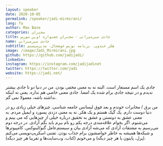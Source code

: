 ```yaml
---
layout: speaker
date: 2020-10-05
permalink: /speaker/jadi-mirmirani/
lang: fa
author: Max Base
categories: سخنران
title: جادی میرمیرانی - سخنران جشنواره اوپن سورس
name: جادی میرمیرانی
subtitle: هکر خندون، برنامه نویس خوشحال، مدیرسیستم
image: /image/Jadi_Mirmirani.jpg
github: https://github.com/jadijadi/
linkedin: 
instagram: https://instagram.com/jadijadinet
twitter: https://twitter.com/jadi
website: https://jadi.net/
---
```


جادی یک اسم مستعار است. البته نه به معنی مخفی بودن. من در دنیا دو تا جادی بیشتر ندیدم و در نتیجه جادی برام شده یک امضا. جادی معنی خاصی هم نداره. یعنی نه اینکه نداشته باشه، معمولا نمی گم.

من برق / مخابرات خوندم و بعد فوق لیسانس جامعه شناسی. چیزهای خیلی زیادی رو در دنیا دوست دارم. یک گیک هستم و یک هکر. نه به معنی دزدی پسورد و ایمیل مردم. به معنی عشق به دونستن و عشق به تحقیق درباره خیلی از چیزهایی که می بینم و می‌شنوم. اگر بخوام علاقه‌مندی‌ درجه یکم رو نام ببرم باید بگم آزادی. در درجه دوم می‌رسیم به مشتقات آزادی که می‌شه آزادی بیان و سیستم‌عامل گنو/لینوکس. کامپیوترها و شبکه‌ها همیشه به خاطر خواصشون برام جذاب بودن. تفننی اسکریپ‌نویسی می‌کنم (پرل، پایتون یا هر چیز دیگه) و می‌خونم (کتاب، وب‌سایت‌ها و تقریبا هر چیز دیگه).
